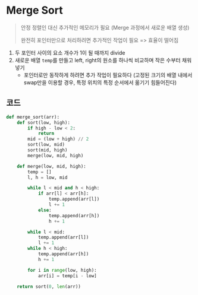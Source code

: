 # Merge Sort

> 안정 정렬인 대신 추가적인 메모리가 필요 (Merge 과정에서 새로운 배열 생성)
>
> 완전히 포인터만으로 처리하려면 추가적인 작업이 필요 => 효율이 떨어짐

1. 두 포인터 사이의 요소 개수가 1이 될 때까지 divide
2. 새로운 배열 `temp`를 만들고 left, right의 원소를 하나씩 비교하며 작은 수부터 채워 넣기
   - 포인터로만 동작하게 하려면 추가 작업이 필요하다 (고정된 크기의 배열 내에서 swap만을 이용할 경우, 특정 위치의 특정 순서에서 옮기기 힘들어진다)



## 코드

```python
def merge_sort(arr):
    def sort(low, high):
        if high - low < 2:
            return
        mid = (low + high) // 2
        sort(low, mid)
        sort(mid, high)
        merge(low, mid, high)

    def merge(low, mid, high):
        temp = []
        l, h = low, mid

        while l < mid and h < high:
            if arr[l] < arr[h]:
                temp.append(arr[l])
                l += 1
            else:
                temp.append(arr[h])
                h += 1

        while l < mid:
            temp.append(arr[l])
            l += 1
        while h < high:
            temp.append(arr[h])
            h += 1

        for i in range(low, high):
            arr[i] = temp[i - low]

    return sort(0, len(arr))
```
